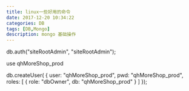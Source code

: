 ```yaml
---
title: linux一些好用的命令
date: 2017-12-20 10:34:22
categories: DB
tags: [DB,Mongo]
description: mongo 基础操作
---
```


db.auth("siteRootAdmin", "siteRootAdmin");

use qhMoreShop_prod

db.createUser( {
    user: "qhMoreShop_prod",
    pwd: "qhMoreShop_prod",
    roles: [ { role: "dbOwner", db: "qhMoreShop_prod" } ]
});